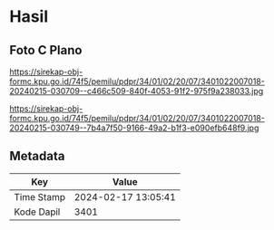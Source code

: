 # Hasil

## Foto C Plano

https://sirekap-obj-formc.kpu.go.id/74f5/pemilu/pdpr/34/01/02/20/07/3401022007018-20240215-030709--c466c509-840f-4053-91f2-975f9a238033.jpg

https://sirekap-obj-formc.kpu.go.id/74f5/pemilu/pdpr/34/01/02/20/07/3401022007018-20240215-030749--7b4a7f50-9166-49a2-b1f3-e090efb648f9.jpg


## Metadata

| Key        | Value               |
| ---------- | ------------------- |
| Time Stamp | 2024-02-17 13:05:41 |
| Kode Dapil | 3401                |



